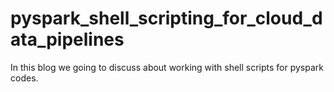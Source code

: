 # pyspark_shell_scripting_for_cloud_data_pipelines
In this blog we going to discuss about working with shell scripts for pyspark codes.
